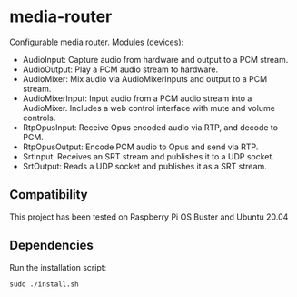 # media-router
Configurable media router.
Modules (devices):
* AudioInput: Capture audio from hardware and output to a PCM stream.
* AudioOutput: Play a PCM audio stream to hardware.
* AudioMixer: Mix audio via AudioMixerInputs and output to a PCM stream.
* AudioMixerInput: Input audio from a PCM audio stream into a AudioMixer. Includes a web control interface with mute and volume controls.
* RtpOpusInput: Receive Opus encoded audio via RTP, and decode to PCM.
* RtpOpusOutput: Encode PCM audio to Opus and send via RTP.
* SrtInput: Receives an SRT stream and publishes it to a UDP socket.
* SrtOutput: Reads a UDP socket and publishes it as a SRT stream.

## Compatibility
This project has been tested on Raspberry Pi OS Buster and Ubuntu 20.04

## Dependencies
Run the installation script:
```
sudo ./install.sh
```
